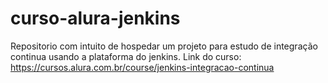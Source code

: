 # curso-alura-jenkins
Repositorio com intuito de hospedar um projeto para estudo de integração continua usando a plataforma do jenkins. Link do curso: https://cursos.alura.com.br/course/jenkins-integracao-continua
